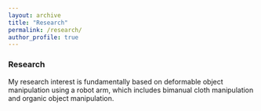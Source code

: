 ```yaml
---
layout: archive
title: "Research"
permalink: /research/
author_profile: true
---
```


### Research
My research interest is fundamentally based on deformable object manipulation using a robot arm, which includes bimanual cloth manipulation and organic object manipulation.
